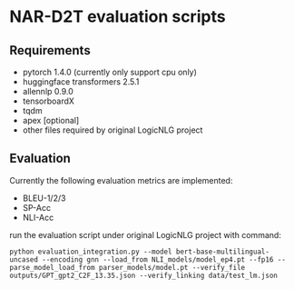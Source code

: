 # NAR-D2T evaluation scripts
## Requirements
- pytorch 1.4.0 (currently only support cpu only)
- huggingface transformers 2.5.1
- allennlp 0.9.0
- tensorboardX
- tqdm
- apex [optional]
- other files required by original LogicNLG project

## Evaluation 
Currently the following evaluation metrics are implemented:
- BLEU-1/2/3
- SP-Acc
- NLI-Acc
  
run the evaluation script under original LogicNLG project with command:
```
python evaluation_integration.py --model bert-base-multilingual-uncased --encoding gnn --load_from NLI_models/model_ep4.pt --fp16 --parse_model_load_from parser_models/model.pt --verify_file outputs/GPT_gpt2_C2F_13.35.json --verify_linking data/test_lm.json
```
